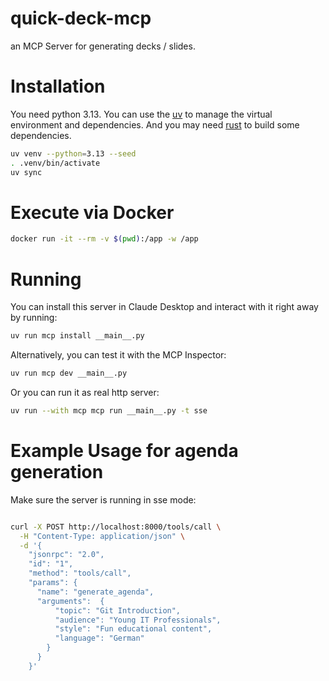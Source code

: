 # quick-deck-mcp
an MCP Server for generating decks / slides.

# Installation
You need python 3.13.
You can use the [uv](https://docs.astral.sh/uv/getting-started/installation/) to manage the virtual environment and dependencies.
And you may need [rust](https://www.rust-lang.org/tools/install) to build some dependencies.
```bash
uv venv --python=3.13 --seed
. .venv/bin/activate
uv sync
```


# Execute via Docker
```bash
docker run -it --rm -v $(pwd):/app -w /app
```

# Running
You can install this server in Claude Desktop and interact with it right away by running:
```bash
uv run mcp install __main__.py
```
Alternatively, you can test it with the MCP Inspector:

```bash
uv run mcp dev __main__.py
```

Or you can run it as real http server:

```bash
uv run --with mcp mcp run __main__.py -t sse
```



# Example Usage for agenda generation
Make sure the server is running in sse mode:

```bash

curl -X POST http://localhost:8000/tools/call \
  -H "Content-Type: application/json" \
  -d '{
    "jsonrpc": "2.0",
    "id": "1",
    "method": "tools/call",
    "params": {
      "name": "generate_agenda",
      "arguments":  {
          "topic": "Git Introduction",
          "audience": "Young IT Professionals",
          "style": "Fun educational content",
          "language": "German"
        }
      }
    }'
```

